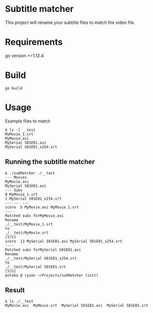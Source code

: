  
# Subtitle matcher

This project will rename your subtitle files to match the video file.

# Requirements
go version >=1.12.4

# Build
```
go build
```

# Usage
Example files to match
```
$ ls -l __test
MyMovie_1.srt
MyMovie.avi
MySerial S01E01.avi
MySerial S01E01_x254.srt
```
## Running the subtitle matcher
```
$ ./subMatcher ./__test
--- Movies
MyMovie.avi
MySerial S01E01.avi
--- Subs
0 MyMovie_1.srt
1 MySerial S01E01_x254.srt
--- --- ---
score  5 MyMovie.avi MyMovie_1.srt
----
Matched subs forMyMovie.avi
Rename
./__test/MyMovie_1.srt
to
./__test/MyMovie.srt
[Y/n] 
score  13 MySerial S01E01.avi MySerial S01E01_x254.srt
----
Matched subs forMySerial S01E01.avi
Rename
./__test/MySerial S01E01_x254.srt
to
./__test/MySerial S01E01.srt
[Y/n]
potaka @ ryzen ~/Projects/subMatcher (init)
```

## Result
```
$ ls ./__test
MyMovie.avi  MyMovie.srt  MySerial S01E01.avi  MySerial S01E01.srt
```
